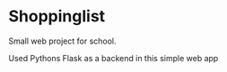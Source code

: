 # Shoppinglist
Small web project for school.

Used Pythons Flask as a backend in this simple web app
